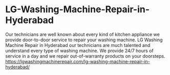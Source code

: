 # LG-Washing-Machine-Repair-in-Hyderabad
Our technicians are well known about every kind of kitchen appliance we provide door-to-door service to repair your washing machine. LG Washing Machine Repair in Hyderabad our technicians are much talented and understand every type of washing machine. We provide 24/7 hours of service in a day and we repair out-of-warranty products on your doorsteps. https://lgwashingmachinerepair.com/lg-washing-machine-repair-in-hyderabad/
